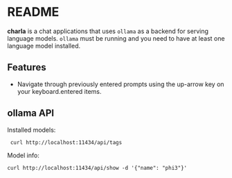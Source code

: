 # README

**charla** is a chat applications that uses `ollama` as a backend for serving language models. `ollama` must be running and you need to have at least one language model installed.

## Features

* Navigate through previously entered prompts using the up-arrow key on your keyboard.entered items.

## ollama API

Installed models:

     curl http://localhost:11434/api/tags

Model info:

    curl http://localhost:11434/api/show -d '{"name": "phi3"}'